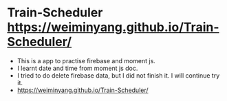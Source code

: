 # Train-Scheduler https://weiminyang.github.io/Train-Scheduler/
* This is a app to practise firebase and moment js.
* I learnt date and time from moment js doc.
* I tried to do delete firebase data,  but I did not finish it. I will continue try it.
* https://weiminyang.github.io/Train-Scheduler/
